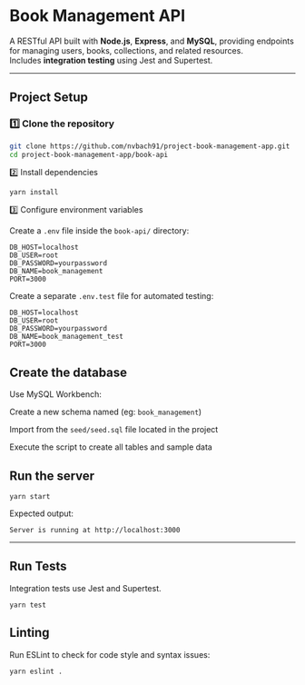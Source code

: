 #  Book Management API

A RESTful API built with **Node.js**, **Express**, and **MySQL**, providing endpoints for managing users, books, collections, and related resources.  
Includes **integration testing** using Jest and Supertest.

---

## Project Setup

### 1️⃣ Clone the repository
```bash
git clone https://github.com/nvbach91/project-book-management-app.git
cd project-book-management-app/book-api
```
2️⃣ Install dependencies
```
yarn install
```
3️⃣ Configure environment variables

Create a `.env` file inside the `book-api/` directory:

```env
DB_HOST=localhost
DB_USER=root
DB_PASSWORD=yourpassword
DB_NAME=book_management
PORT=3000
```

Create a separate `.env.test` file for automated testing:
```env.test
DB_HOST=localhost
DB_USER=root
DB_PASSWORD=yourpassword
DB_NAME=book_management_test
PORT=3000
```
<h2>Create the database</h2>
Use MySQL Workbench:

Create a new schema named (eg: `book_management`)

Import from the `seed/seed.sql` file located in the project

Execute the script to create all tables and sample data


<h2>Run the server</h2>

```server
yarn start
``` 
Expected output:

```
Server is running at http://localhost:3000
```
---
<h2>Run Tests</h2>
Integration tests use Jest and Supertest.

```
yarn test
```

<h2>Linting</h2>

Run ESLint to check for code style and syntax issues:

```
yarn eslint .
```

